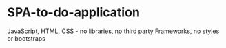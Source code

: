 # SPA-to-do-application
JavaScript, HTML, CSS - no libraries, no third party Frameworks, no styles or bootstraps
